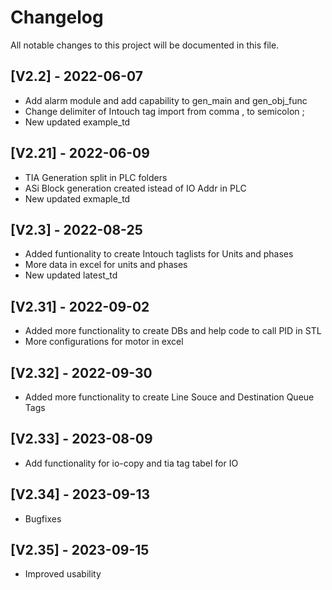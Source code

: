 # Changelog

All notable changes to this project will be documented in this file.

## [V2.2] - 2022-06-07
- Add alarm module and add capability to gen_main and gen_obj_func
- Change delimiter of Intouch tag import from comma , to semicolon ;
- New updated example_td

## [V2.21] - 2022-06-09
- TIA Generation split in PLC folders
- ASi Block generation created istead of IO Addr in PLC
- New updated exmaple_td

## [V2.3] - 2022-08-25
- Added funtionality to create Intouch taglists for Units and phases
- More data in excel for units and phases
- New updated latest_td

## [V2.31] - 2022-09-02
- Added more functionality to create DBs and help code to call PID in STL
- More configurations for motor in excel

## [V2.32] - 2022-09-30
- Added more functionality to create Line Souce and Destination Queue Tags

## [V2.33] - 2023-08-09
- Add functionality for io-copy and tia tag tabel for IO

## [V2.34] - 2023-09-13
- Bugfixes

## [V2.35] - 2023-09-15
- Improved usability